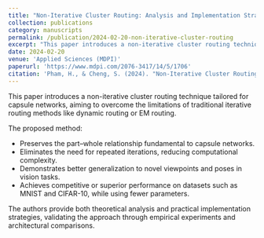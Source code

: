 ```yaml
---
title: "Non-Iterative Cluster Routing: Analysis and Implementation Strategies"
collection: publications
category: manuscripts
permalink: /publication/2024-02-20-non-iterative-cluster-routing
excerpt: "This paper introduces a non-iterative cluster routing technique for capsule networks, offering enhanced performance with fewer parameters compared to traditional iterative methods. The approach maintains the part–whole relationship and demonstrates robust generalization to novel viewpoints."
date: 2024-02-20
venue: 'Applied Sciences (MDPI)'
paperurl: 'https://www.mdpi.com/2076-3417/14/5/1706'
citation: 'Pham, H., & Cheng, S. (2024). "Non-Iterative Cluster Routing: Analysis and Implementation Strategies." <i>Applied Sciences</i>, 14(5), 1706. https://doi.org/10.3390/app14051706'
---
```


This paper introduces a non-iterative cluster routing technique tailored for capsule networks, aiming to overcome the limitations of traditional iterative routing methods like dynamic routing or EM routing. 

The proposed method:
- Preserves the part–whole relationship fundamental to capsule networks.
- Eliminates the need for repeated iterations, reducing computational complexity.
- Demonstrates better generalization to novel viewpoints and poses in vision tasks.
- Achieves competitive or superior performance on datasets such as MNIST and CIFAR-10, while using fewer parameters.

The authors provide both theoretical analysis and practical implementation strategies, validating the approach through empirical experiments and architectural comparisons.